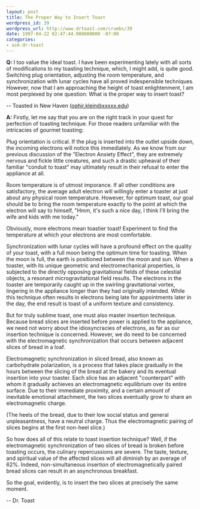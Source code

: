 ```yaml
---
layout: post
title: The Proper Way to Insert Toast
wordpress_id: 39
wordpress_url: http://www.drtoast.com/crumbs/39
date: 1997-04-22 02:47:44.000000000 -07:00
categories:
- ask-dr-toast
---
```

**Q:** I too value the ideal toast. I have been experimenting lately with all sorts of modifications to my toasting technique, which, I might add, is quite good. Switching plug orientation, adjusting the room temperature, and synchronization with lunar cycles have all proved indespensible techniques. However, now that I am approaching the height of toast enlightenment, I am most perplexed by one question: What is the proper way to insert toast?

-- Toasted in New Haven (ophir.klein@xxxxx.edu)

**A:** Firstly, let me say that you are on the right track in your quest for perfection of toasting technique. For those readers unfamiliar with the intricacies of gourmet toasting:

Plug orientation is critical. If the plug is inserted into the outlet upside down, the incoming electrons will notice this immediately. As we know from our previous discussion of the "Electron Anxiety Effect", they are extremely nervous and fickle little creatures, and such a drastic upheaval of their familiar "conduit to toast" may ultimately result in their refusal to enter the appliance at all.

Room temperature is of utmost imporance. If all other conditions are satisfactory, the average adult electron will willingly enter a toaster at just about any physical room temperature. However, for optimum toast, our goal should be to bring the room temperature exactly to the point at which the electron will say to himself, "Hmm, it's such a nice day, I think I'll bring the wife and kids with me today."

Obviously, more electrons mean toastier toast! Experiment to find the temperature at which your electrons are most comfortable.

Synchronization with lunar cycles will have a profound effect on the quality of your toast, with a full moon being the optimum time for toasting. When the moon is full, the earth is positioned between the moon and sun. When a toaster, with its unique geometric and electromechanical properties, is subjected to the directly opposing gravitational fields of these celestial objects, a resonant microgravitational field results. The electrons in the toaster are temporarily caught up in the swirling gravitational vortex, lingering in the appliance longer than they had originally intended. While this technique often results in electrons being late for appointments later in the day, the end result is toast of a uniform texture and consistency.

But for truly sublime toast, one must also master insertion technique. Because bread slices are inserted before power is applied to the appliance, we need not worry about the idiosyncracies of electrons, as far as our insertion technique is concerned. However, we do need to be concerned with the electromagnetic synchronization that occurs between adjacent slices of bread in a loaf.

Electromagnetic synchronization in sliced bread, also known as carbohydrate polarization, is a process that takes place gradually in the hours between the slicing of the bread at the bakery and its eventual insertion into your toaster. Each slice has an adjacent "counterpart" with whom it gradually achieves an electromagnetic equilibrium over its entire surface. Due to their immediate proximity, and a certain amount of inevitable emotional attachment, the two slices eventually grow to share an electromagnetic charge.

(The heels of the bread, due to their low social status and general unpleasantness, have a neutral charge. Thus the electromagnetic pairing of slices begins at the first non-heel slice.)

So how does all of this relate to toast insertion technique? Well, if the electromagnetic synchronization of two slices of bread is broken before toasting occurs, the culinary repercussions are severe. The taste, texture, and spiritual value of the affected slices will all diminish by an average of 62%. Indeed, non-simultaneous insertion of electromagnetically paired bread slices can result in an asynchronous breakfast.

So the goal, evidently, is to insert the two slices at precisely the same moment.

-- Dr. Toast
